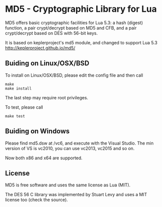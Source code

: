 # MD5 - Cryptographic Library for Lua

MD5 offers basic cryptographic facilities for Lua 5.3: a hash (digest)
function, a pair crypt/decrypt based on MD5 and CFB, and a pair crypt/decrypt based
on DES with 56-bit keys.

It is based on keplerproject's md5 module, and changed to support Lua 5.3
http://keplerproject.github.io/md5/

## Buiding on Linux/OSX/BSD

To install on Linux/OSX/BSD, please edit the config file and then call

```
make
make install
```

The last step may require root privileges.

To test, please call

```
make test
```

## Buiding on Windows

Please find md5.dsw at /vc6, and execute with the Visual Studio. The min version of VS is vc2010, you can use vc2013, vc2015 and so on. 

Now both x86 and x64 are supported.


## License

MD5 is free software and uses the same license as Lua (MIT). 

The DES 56 C library was implemented by Stuart Levy and uses a MIT license too (check the source).
